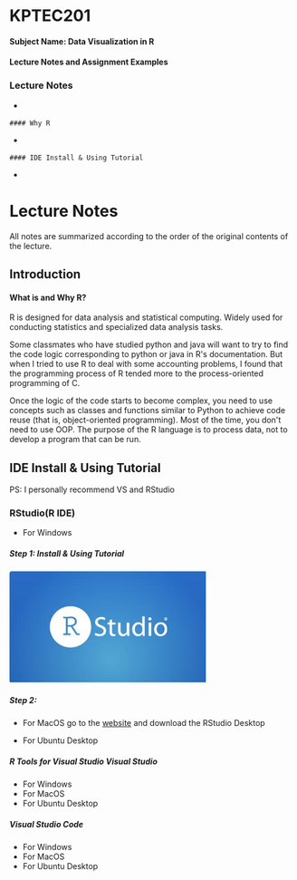 # KPTEC201

#### Subject Name: Data Visualization in R

#### Lecture Notes and Assignment Examples

### Lecture Notes

-   

    #### Why R

-   

    #### IDE Install & Using Tutorial

-   

# Lecture Notes

All notes are summarized according to the order of the original contents of the lecture.

## Introduction

#### What is and Why R?

R is designed for data analysis and statistical computing. Widely used for conducting statistics and specialized data analysis tasks.

Some classmates who have studied python and java will want to try to find the code logic corresponding to python or java in R's documentation. But when I tried to use R to deal with some accounting problems, I found that the programming process of R tended more to the process-oriented programming of C.

Once the logic of the code starts to become complex, you need to use concepts such as classes and functions similar to Python to achieve code reuse (that is, object-oriented programming). Most of the time, you don't need to use OOP. The purpose of the R language is to process data, not to develop a program that can be run.

## IDE Install & Using Tutorial

PS: I personally recommend VS and RStudio

### RStudio(R IDE)

-   For Windows

##### Step 1: Install & Using Tutorial

[![Watch the video](https://github.com/ZiaChiu/KPTEC201/blob/main/res/2_123.png?raw=true)](https://youtu.be/vt5fpE0bzSY)

##### Step 2:

-   For MacOS go to the [website](https://posit.co/download/rstudio-desktop/) and download the RStudio Desktop

-   For Ubuntu Desktop

##### R Tools for Visual Studio Visual Studio

-   For Windows
-   For MacOS
-   For Ubuntu Desktop

##### Visual Studio Code

-   For Windows
-   For MacOS
-   For Ubuntu Desktop

## 
